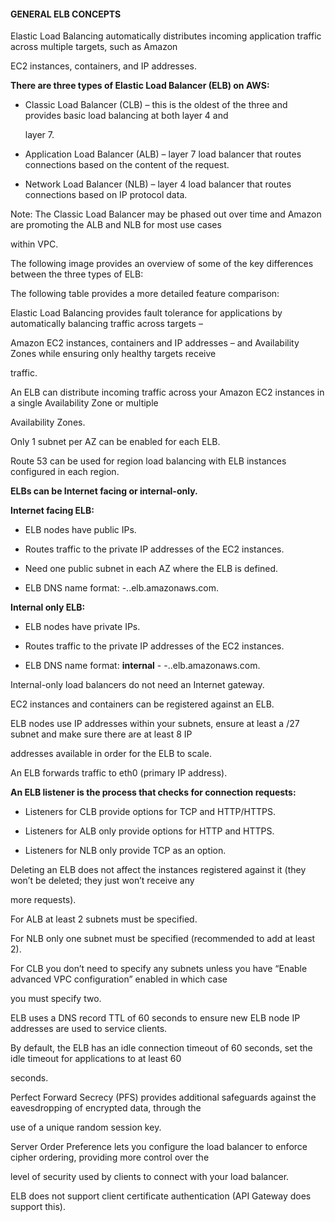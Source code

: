 #### GENERAL ELB CONCEPTS


Elastic Load Balancing automatically distributes incoming application traffic across multiple targets, such as Amazon

EC2 instances, containers, and IP addresses.


**There are three types of Elastic Load Balancer (ELB) on AWS:**


- Classic Load Balancer (CLB) – this is the oldest of the three and provides basic load balancing at both layer 4 and

  layer 7.

- Application Load Balancer (ALB) – layer 7 load balancer that routes connections based on the content of the request.

- Network Load Balancer (NLB) – layer 4 load balancer that routes connections based on IP protocol data.


Note: The Classic Load Balancer may be phased out over time and Amazon are promoting the ALB and NLB for most use cases

within VPC.


The following image provides an overview of some of the key differences between the three types of ELB:


The following table provides a more detailed feature comparison:


Elastic Load Balancing provides fault tolerance for applications by automatically balancing traffic across targets –

Amazon EC2 instances, containers and IP addresses – and Availability Zones while ensuring only healthy targets receive

traffic.


An ELB can distribute incoming traffic across your Amazon EC2 instances in a single Availability Zone or multiple

Availability Zones.


Only 1 subnet per AZ can be enabled for each ELB.


Route 53 can be used for region load balancing with ELB instances configured in each region.


**ELBs can be Internet facing or internal-only.**


**Internet facing ELB:**


- ELB nodes have public IPs.

- Routes traffic to the private IP addresses of the EC2 instances.

- Need one public subnet in each AZ where the ELB is defined.

- ELB DNS name format: <name>-<id-number>.<region>.elb.amazonaws.com.


**Internal only ELB:**


- ELB nodes have private IPs.

- Routes traffic to the private IP addresses of the EC2 instances.



- ELB DNS name format: **internal** - <name>-<id-number>.<region>.elb.amazonaws.com.


Internal-only load balancers do not need an Internet gateway.


EC2 instances and containers can be registered against an ELB.


ELB nodes use IP addresses within your subnets, ensure at least a /27 subnet and make sure there are at least 8 IP

addresses available in order for the ELB to scale.


An ELB forwards traffic to eth0 (primary IP address).


**An ELB listener is the process that checks for connection requests:**


- Listeners for CLB provide options for TCP and HTTP/HTTPS.

- Listeners for ALB only provide options for HTTP and HTTPS.

- Listeners for NLB only provide TCP as an option.


Deleting an ELB does not affect the instances registered against it (they won’t be deleted; they just won’t receive any

more requests).


For ALB at least 2 subnets must be specified.


For NLB only one subnet must be specified (recommended to add at least 2).


For CLB you don’t need to specify any subnets unless you have “Enable advanced VPC configuration” enabled in which case

you must specify two.


ELB uses a DNS record TTL of 60 seconds to ensure new ELB node IP addresses are used to service clients.


By default, the ELB has an idle connection timeout of 60 seconds, set the idle timeout for applications to at least 60

seconds.


Perfect Forward Secrecy (PFS) provides additional safeguards against the eavesdropping of encrypted data, through the

use of a unique random session key.


Server Order Preference lets you configure the load balancer to enforce cipher ordering, providing more control over the

level of security used by clients to connect with your load balancer.


ELB does not support client certificate authentication (API Gateway does support this).

